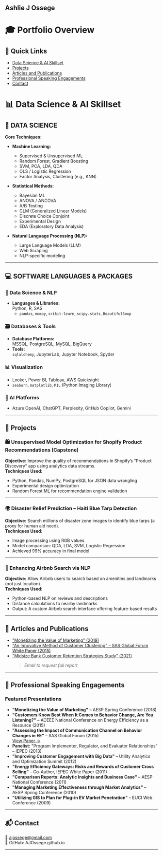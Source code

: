 ## Ashlie J Ossege

# 🎓 Portfolio Overview

## 📌 Quick Links
- [Data Science & AI Skillset](#Data-Science-&-AI-Skillset)
- [Projects](#projects)
- [Articles and Publications](#articles-and-publications)
- [Professional Speaking Engagements](#professional-speaking-engagements)
- [Contact](#contact)


# 📊 Data Science & AI Skillset

## 🧠 DATA SCIENCE

**Core Techniques:**

- **Machine Learning:**  
  - Supervised & Unsupervised ML  
  - Random Forest, Gradient Boosting  
  - SVM, PCA, LDA, QDA  
  - OLS / Logistic Regression  
  - Factor Analysis, Clustering (e.g., KNN)  

- **Statistical Methods:**  
  - Bayesian ML  
  - ANOVA / ANCOVA  
  - A/B Testing  
  - GLM (Generalized Linear Models)  
  - Discrete Choice Conjoint  
  - Experimental Design  
  - EDA (Exploratory Data Analysis)

- **Natural Language Processing (NLP):**  
  - Large Language Models (LLM)  
  - Web Scraping  
  - NLP-specific modeling

---

## 💻 SOFTWARE LANGUAGES & PACKAGES

### 🧮 Data Science & NLP
- **Languages & Libraries:**  
  Python, R, SAS  
  - `pandas`, `numpy`, `scikit-learn`, `scipy.stats`, `BeautifulSoup`

### 🗃️ Databases & Tools
- **Database Platforms:**  
  MSSQL, PostgreSQL, MySQL, BigQuery  
- **Tools:**  
  `sqlalchemy`, JupyterLab, Jupyter Notebook, Spyder

### 📊 Visualization
- Looker, Power BI, Tableau, AWS Quicksight  
- `seaborn`, `matplotlib`, `PIL` (Python Imaging Library)

### 🤖 AI Platforms
- Azure OpenAI, ChatGPT, Perplexity, GitHub Copilot, Gemini




---

## 🚀 Projects

### 🛍️ Unsupervised Model Optimization for Shopify Product Recommendations (Capstone)
**Objective:** Improve the quality of recommendations in Shopify’s “Product Discovery” app using analytics data streams.  
**Techniques Used:**
- Python, Pandas, NumPy, PostgreSQL for JSON data wrangling  
- Experimental design optimization  
- Random Forest ML for recommendation engine validation  

---

### 🌍 Disaster Relief Prediction – Haiti Blue Tarp Detection
**Objective:** Search millions of disaster zone images to identify blue tarps (a proxy for human aid need).  
**Techniques Used:**
- Image processing using RGB values  
- Model comparison: QDA, LDA, SVM, Logistic Regression  
- Achieved 99% accuracy in final model  

---

### 🏡 Enhancing Airbnb Search via NLP
**Objective:** Allow Airbnb users to search based on amenities and landmarks (not just location).  
**Techniques Used:**
- Python-based NLP on reviews and descriptions  
- Distance calculations to nearby landmarks  
- Output: A custom Airbnb search interface offering feature-based results  

---

## 📰 Articles and Publications

- ["Monetizing the Value of Marketing" (2019)](https://www.linkedin.com/posts/activity-6534424912365449216-hYWq?utm_source=share&utm_medium=member_desktop&rcm=ACoAAASecfsB_ugUcYr5jKuVngDrYKeGyC1E6Xc)  
- ["An Innovative Method of Customer Clustering" – SAS Global Forum White Paper (2015)](https://support.sas.com/resources/papers/proceedings15/3439-2015.pdf)  
- ["Midsize Bank Customer Retention Strategies Study" (2021)](https://blog.vyasystems.com/increase-mid-size-bank-customer-retention-research/)  
  > *Email to request full report*

---

## 🎤 Professional Speaking Engagements

### Featured Presentations
- **"Monetizing the Value of Marketing"** – AESP Spring Conference (2018)  
- **"Customers Know Best When It Comes to Behavior Change, Are You Listening?"** – ACEEE National Conference on Energy Efficiency as a Resource (2015)  
- **"Assessing the Impact of Communication Channel on Behavior Changes in EE"** – SAS Global Forum (2015)  
  [View Paper →](https://support.sas.com/resources/papers/proceedings15/3401-2015.pdf)  
- **Panelist:** "Program Implementer, Regulator, and Evaluator Relationships" – IEPEC (2013)  
- **"Improving Customer Engagement with Big Data"** – Utility Analytics and Optimization Summit (2012)  
- **"Energy Efficiency Gateways: Risks and Rewards of Customer Cross Selling"** – Co-Author, IEPEC White Paper (2011)  
- **"Comparison Reports: Analytic Insights and Business Case"** – AESP National Conference (2011)  
- **"Managing Marketing Effectiveness through Market Analytics"** – AESP Spring Conference (2010)  
- **"Utilizing GIS to Plan for Plug-in EV Market Penetration"** – EUCI Web Conference (2009)  

---

## 📬 Contact

📧 ajossege@gmail.com  
🔗 GitHub: AJOssege.github.io

---





